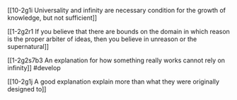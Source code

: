 [[10-2g1i Universality and infinity are necessary condition for the growth of knowledge, but not sufficient]]

[[1-2g2r1 If you believe that there are bounds on the domain in which reason is the proper arbiter of ideas, then you believe in unreason or the supernatural]]

[[1-2g2s7b3 An explanation for how something really works cannot rely on infinity]] #develop 

[[10-2g1j A good explanation explain more than what they were originally designed to]]